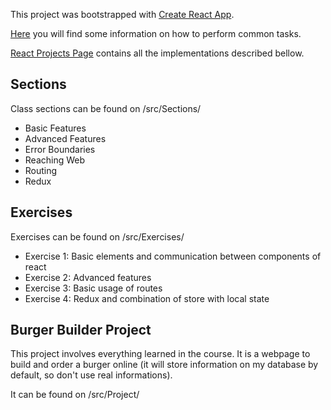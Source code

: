 This project was bootstrapped with [Create React App](https://github.com/facebookincubator/create-react-app).

[Here](https://github.com/facebookincubator/create-react-app/blob/master/packages/react-scripts/template/README.md) you will find some information on how to perform common tasks.<br>

[React Projects Page](http://vinicechin.github.io/react-projects) contains all the implementations described bellow.

## Sections

Class sections can be found on /src/Sections/

- Basic Features
- Advanced Features
- Error Boundaries
- Reaching Web
- Routing
- Redux

## Exercises

Exercises can be found on /src/Exercises/

- Exercise 1: Basic elements and communication between components of react
- Exercise 2: Advanced features
- Exercise 3: Basic usage of routes
- Exercise 4: Redux and combination of store with local state

## Burger Builder Project

This project involves everything learned in the course. It is a webpage to build and order a burger online (it will store information on my database by default, so don't use real informations).

It can be found on /src/Project/
